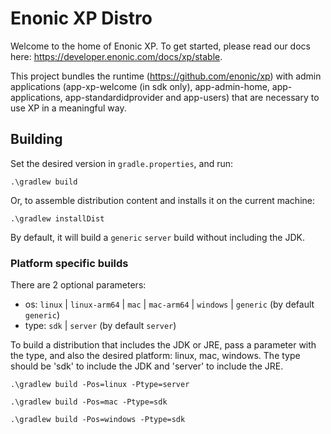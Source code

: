 # Enonic XP Distro

Welcome to the home of Enonic XP.  To get started, please read our docs here: https://developer.enonic.com/docs/xp/stable.

This project bundles the runtime (https://github.com/enonic/xp) with admin applications
(app-xp-welcome (in sdk only), app-admin-home, app-applications, app-standardidprovider and app-users) that are necessary to use XP in a meaningful way.

## Building

Set the desired version in `gradle.properties`, and run:

    .\gradlew build

Or, to assemble distribution content and installs it on the current machine:

    .\gradlew installDist


By default, it will build a `generic` `server` build without including the JDK.


### Platform specific builds

There are 2 optional parameters:
- os: `linux` | `linux-arm64` | `mac` | `mac-arm64` | `windows` | `generic` (by default `generic`)
- type: `sdk` | `server` (by default `server`)

To build a distribution that includes the JDK or JRE, pass a parameter with the type, and also the desired platform: linux, mac, windows.
The type should be 'sdk' to include the JDK and 'server' to include the JRE.

    .\gradlew build -Pos=linux -Ptype=server

    .\gradlew build -Pos=mac -Ptype=sdk

    .\gradlew build -Pos=windows -Ptype=sdk
